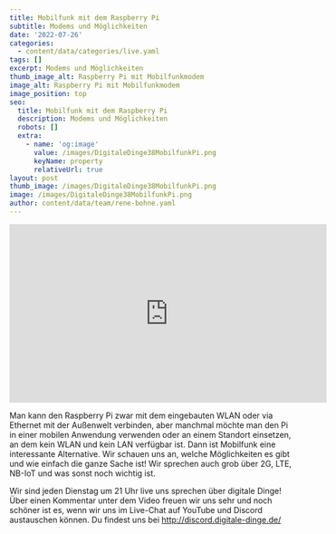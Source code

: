 ```yaml
---
title: Mobilfunk mit dem Raspberry Pi
subtitle: Modems und Möglichkeiten
date: '2022-07-26'
categories:
  - content/data/categories/live.yaml
tags: []
excerpt: Modems und Möglichkeiten
thumb_image_alt: Raspberry Pi mit Mobilfunkmodem
image_alt: Raspberry Pi mit Mobilfunkmodem
image_position: top
seo:
  title: Mobilfunk mit dem Raspberry Pi
  description: Modems und Möglichkeiten
  robots: []
  extra:
    - name: 'og:image'
      value: /images/DigitaleDinge38MobilfunkPi.png
      keyName: property
      relativeUrl: true
layout: post
thumb_image: /images/DigitaleDinge38MobilfunkPi.png
image: /images/DigitaleDinge38MobilfunkPi.png
author: content/data/team/rene-bohne.yaml
---
```

<iframe width="560" height="315"
src="https://www.youtube.com/embed/OyYZpqlMoCk?modestbranding=1"
frameborder="0" allow="accelerometer; autoplay; encrypted-media;
gyroscope; picture-in-picture" allowfullscreen>\\\</iframe>

Man kann den Raspberry Pi zwar mit dem eingebauten WLAN oder via Ethernet mit der Außenwelt verbinden, aber manchmal möchte man den Pi in einer mobilen Anwendung verwenden oder an einem Standort einsetzen, an dem kein WLAN und kein LAN verfügbar ist. Dann ist Mobilfunk eine interessante Alternative. Wir schauen uns an, welche Möglichkeiten es gibt und wie einfach die ganze Sache ist! Wir sprechen auch grob über 2G, LTE, NB-IoT und was sonst noch wichtig ist.

Wir sind jeden Dienstag um 21 Uhr live uns sprechen über digitale Dinge! Über einen Kommentar unter dem Video freuen wir uns sehr und noch schöner ist es, wenn wir uns im Live-Chat auf YouTube und Discord austauschen können. Du findest uns bei http://discord.digitale-dinge.de/
